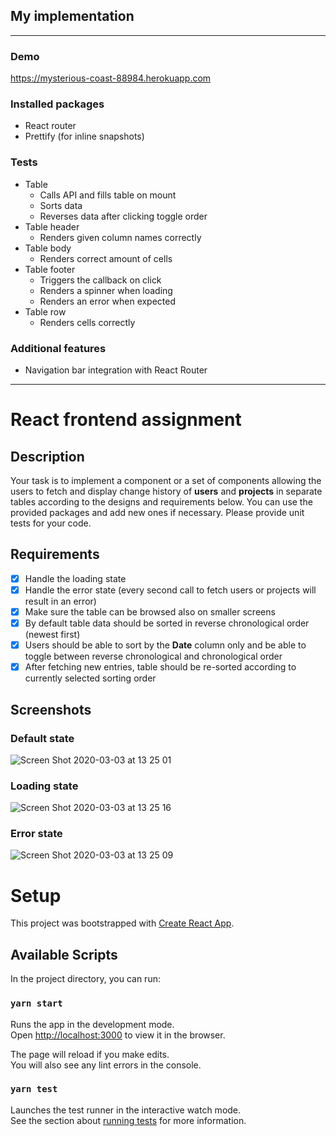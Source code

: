 ## My implementation
___
### Demo
https://mysterious-coast-88984.herokuapp.com

### Installed packages
- React router
- Prettify (for inline snapshots)

### Tests
- Table
  - Calls API and fills table on mount
  - Sorts data
  - Reverses data after clicking toggle order
- Table header
  - Renders given column names correctly
- Table body
  - Renders correct amount of cells
- Table footer
  - Triggers the callback on click
  - Renders a spinner when loading
  - Renders an error when expected
- Table row
  - Renders cells correctly

### Additional features
- Navigation bar integration with React Router
___

# React frontend assignment

## Description

Your task is to implement a component or a set of components allowing the users to fetch and display change history of **users** and **projects** in separate tables according to the designs and requirements below. You can use the provided packages and add new ones if necessary. Please provide unit tests for your code.

## Requirements
- [X] Handle the loading state
- [X] Handle the error state (every second call to fetch users or projects will result in an error)
- [X] Make sure the table can be browsed also on smaller screens
- [X] By default table data should be sorted in reverse chronological order (newest first)
- [X] Users should be able to sort by the **Date** column only and be able to toggle between reverse chronological and chronological order
- [X] After fetching new entries, table should be re-sorted according to currently selected sorting order

## Screenshots

### Default state
![Screen Shot 2020-03-03 at 13 25 01](https://user-images.githubusercontent.com/3663640/75771396-919e6600-5d52-11ea-96db-7a6c5e71c780.png)

### Loading state
![Screen Shot 2020-03-03 at 13 25 16](https://user-images.githubusercontent.com/3663640/75771400-93682980-5d52-11ea-9439-dfeea61e24a4.png)

### Error state
![Screen Shot 2020-03-03 at 13 25 09](https://user-images.githubusercontent.com/3663640/75771398-92cf9300-5d52-11ea-8d06-660cd55bb1a1.png)


# Setup

This project was bootstrapped with [Create React App](https://github.com/facebook/create-react-app).

## Available Scripts

In the project directory, you can run:

### `yarn start`

Runs the app in the development mode.<br />
Open [http://localhost:3000](http://localhost:3000) to view it in the browser.

The page will reload if you make edits.<br />
You will also see any lint errors in the console.

### `yarn test`

Launches the test runner in the interactive watch mode.<br />
See the section about [running tests](https://facebook.github.io/create-react-app/docs/running-tests) for more information.
